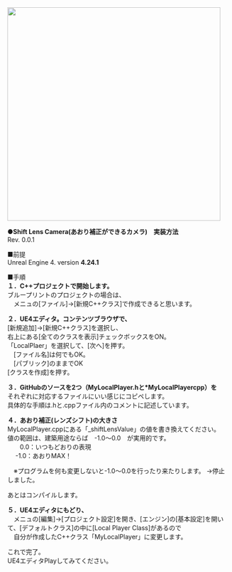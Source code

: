 <img src="https://christinayan01.jp/architecture/wp-content/uploads/2020/10/ue4_shift_lens_camera.jpg" width=480 height=auto>

**●Shift Lens Camera(あおり補正ができるカメラ)　実装方法**  
Rev. 0.0.1

■前提  
Unreal Engine 4. version **4.24.1**    

■手順  
**１．C++プロジェクトで開始します。**   
ブループリントのプロジェクトの場合は、  
　メニュの[ファイル]→[新規C++クラス]で作成できると思います。  

**２．UE4エディタ。コンテンツブラウザで、**  
[新規追加]→[新規C++クラス]を選択し、  
右上にある[全てのクラスを表示]チェックボックスをON。  
「LocalPlaer」を選択して、[次へ]を押す。  
　[ファイル名]は何でもOK。  
　[パブリック]のままでOK  
[クラスを作成]を押す。  

**３．GitHubのソースを2つ（MyLocalPlayer.hと*MyLocalPlayercpp）を**  
それぞれに対応するファイルにいい感じにコピペします。  
具体的な手順は.hと.cppファイル内のコメントに記述しています。

**４．あおり補正(レンズシフト)の大きさ**  
MyLocalPlayer.cppにある「_shiftLensValue」の値を書き換えてください。  
値の範囲は、建築用途ならば　-1.0～0.0　が実用的です。  
　　0.0：いつもどおりの表現  
　 -1.0：あおりMAX！  

　※プログラムを何も変更しないと-1.0～0.0を行ったり来たりします。  →停止しました。

あとはコンパイルします。  

**５．UE4エディタにもどり、**  
　メニュの[編集]→[プロジェクト設定]を開き、[エンジン]の[基本設定]を開いて、[デフォルトクラス]の中に[Local Player Class]があるので  
　自分が作成したC++クラス「MyLocalPlayer」に変更します。  


これで完了。  
UE4エディタPlayしてみてください。  

